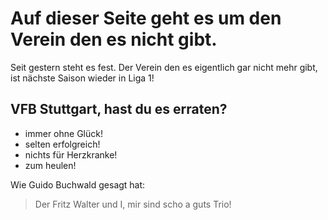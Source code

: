 # Auf dieser Seite geht es um den Verein den es nicht gibt.
Seit gestern steht es fest. Der Verein den es eigentlich gar nicht mehr gibt, ist nächste Saison wieder in Liga 1!
## VFB Stuttgart, hast du es erraten?
* immer ohne Glück!
* selten erfolgreich!
* nichts für Herzkranke!
* zum heulen!

Wie Guido Buchwald gesagt hat:
> Der Fritz Walter und I,
> mir sind scho a guts Trio!
